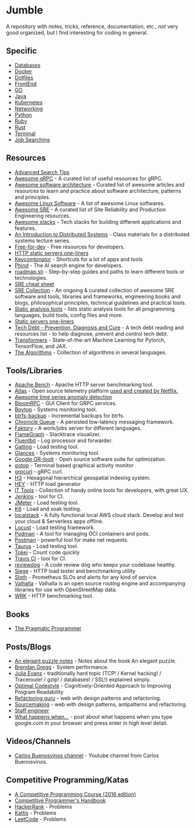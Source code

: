# Jumble

A repository with notes, tricks, reference, documentation, etc., not very good organized, but I find interesting for coding in general.

## Specific

- [Databases](/databases/databases.md)
- [Docker](/docker/docker.md)
- [Dotfiles](/dotfiles/dotfiles.md)
- [FrontEnd](/front/front.md)
- [GO](go/go.md)
- [Java](/java/java.md)
- [Kubernetes](/k8s/k8s.md)
- [Networking](/network/network.md)
- [Python](/python/python.md)
- [Ruby](/ruby/ruby.md)
- [Rust](/rust/rust.md)
- [Terminal](/terminal/terminal.md)
- [Job Searching](/job/job.md)

## Resources

- [Advanced Search Tips](https://gist.github.com/dohsimpson/f6b495b7fcfbb80f60021a1359d8121a)
- [Awesome gRPC](https://github.com/grpc-ecosystem/awesome-grpc) - A curated list of useful resources for gRPC.
- [Awesome software architecture](https://mehdihadeli.github.io/awesome-software-architecture/) - Curated list of awesome articles and resources to learn and practice about software architecture, patterns and principles.
- [Awesome Linux Software](https://github.com/luong-komorebi/Awesome-Linux-Software) -  A list of awesome Linux softwares.
- [Awesome SRE](https://github.com/dastergon/awesome-sre) - A curated list of Site Reliability and Production Engineering resources.
- [Awesome stacks](https://github.com/stackshareio/awesome-stacks) - Tech stacks for building different applications and features.
- [An Introduction to Distributed Systems](https://github.com/aphyr/distsys-class) - Class materials for a distributed systems lecture series.
- [Free-for-dev](https://free-for.dev/#/) - Free resources for developers.
- [HTTP static servers one-liners](https://gist.github.com/willurd/5720255)
- [Keycombinator](https://keycombiner.com/collections/) - Shortcuts for a lot of apps and tools
- [Phind](https://www.phind.com/) - The AI search engine for developers.
- [roadmap.sh](https://roadmap.sh/roadmaps) - Step-by-step guides and paths to learn different tools or technologies.
- [SRE cheat sheet](https://github.com/shibumi/SRE-cheat-sheet)
- [SRE Collection](https://github.com/exajobs/sre-collection) - An ongoing & curated collection of awesome SRE software and tools, libraries and frameworks, engineering books and blogs, philosophical principles, technical guidelines and practical tools.
- [Static analysis tools](https://github.com/analysis-tools-dev/static-analysis) - lists static analysis tools for all programming languages, build tools, config files and more.
- [Static servers one-liners](https://gist.github.com/willurd/5720255)
- [Tech Debt - Prevention, Diagnosis and Cure](https://github.com/Hiberly/tech-debt-reading-list) - A tech debt reading and resources list - to help diagnose, prevent and control tech debt.
- [Transformers](https://github.com/huggingface/transformers) - State-of-the-art Machine Learning for Pytorch, TensorFlow, and JAX.
- [The Algorithms](https://the-algorithms.com/) - Collection of algorithms in several languages.

## Tools/Libraries

- [Apache Bench](https://httpd.apache.org/docs/2.4/programs/ab.html) - Apache HTTP server benchmarking tool.
- [Atlas](https://github.com/Netflix/Atlas) - Open source telemetry platform [used and created by Netflix.](https://netflixtechblog.com/introducing-atlas-netflixs-primary-telemetry-platform-bd31f4d8ed9a)
- [Awesome time series anomaly detection](https://github.com/rob-med/awesome-TS-anomaly-detection)
- [BloomRPC](https://github.com/uw-labs/bloomrpc) - GUI Client for GRPC services.
- [Bpytop](https://github.com/aristocratos/bpytop) - Systems monitoring tool.
- [btrfs-backup](https://github.com/bob1de/btrfs-backup) - Incremental backups for btrfs.
- [Chronicle Queue](https://github.com/OpenHFT/Chronicle-Queue) - A persisted low-latency messaging framework.
- [Faktory](https://github.com/contribsys/faktory) - A work/jobs server for different languages.
- [FlameGraph](https://github.com/brendangregg/FlameGraph) - Stacktrace visualizer.
- [Fluentbit](https://fluentbit.io/) - Log processor and forwarder.
- [Gatling](https://gatling.io/) - Load testing tool.
- [Glances](https://nicolargo.github.io/glances/) - Systems monitoring tool.
- [Google OR-toolt](https://developers.google.com/optimization) - Open source software suite for optimization.
- [gotop](https://github.com/xxxserxxx/gotop) - Terminal based graphical activity monitor
- [grpcurl](https://github.com/fullstorydev/grpcurl) - gRPC curl.
- [H3](https://h3geo.org/) - Hexagonal hierarchical geospatial indexing system.
- [HEY](https://github.com/rakyll/hey) - HTTP load generator
- [IT Tools](https://it-tools.tech/) - Collection of handy online tools for developers, with great UX.
- [Jenkins](https://www.jenkins.io/) - tool for CI.
- [JMeter](https://jmeter.apache.org/) - Load testing tool.
- [K6](https://k6.io/) - Load and soak testing.
- [localstack](https://github.com/localstack/localstack) - A fully functional local AWS cloud stack. Develop and test your cloud & Serverless apps offline.
- [Locust](https://locust.io/) - Load testing framework.
- [Podman](https://github.com/containers/podman) - A tool for managing OCI containers and pods.
- [Postman](https://www.postman.com/) - powerful tool for make net requests.
- [Taurus](https://gettaurus.org/) - Load testing tool.
- [Tokei](https://github.com/XAMPPRocky/tokei) - Count code quickly
- [Travis CI](https://travis-ci.org/) - tool for CI.
- [reviewdog](https://github.com/reviewdog/reviewdog) - A code review dog who keeps your codebase healthy.
- [Siege](https://github.com/JoeDog/siege) - HTTP load tester and benchmarking utility
- [Sloth](https://github.com/slok/sloth) - Prometheus SLOs and alerts for any kind of service.
- [Valhalla](https://github.com/valhalla/valhalla) - Valhalla is an open source routing engine and accompanying libraries for use with OpenStreetMap data.
- [WRK](https://github.com/wg/wrk) - HTTP benchmarking tool.

## Books

- [The Pragmatic Programmer](https://ricardogeek.com/docs/r_pragmatic_programmer.pdf)

## Posts/Blogs

- [An elegant puzzle notes](https://github.com/mgp/book-notes/blob/master/an-elegant-puzzle.markdown) - Notes about the book An elegant puzzle.
- [Brendan Gregg](https://www.brendangregg.com/) - System performance.
- [Julia Evans](https://jvns.ca/) - traditionally hard topic (TCP! / Kernel hacking! / Traceroute! / gzip! / databases! / SSL!) explained simply.
- [Optimal Codestyle](https://optimal-codestyle.github.io/) - Cognitively-Oriented Approach to Improving Program Readability
- [Refactoring guru](https://refactoring.guru/) - web with design patterns and refactoring.
- [Sourcemaking](https://sourcemaking.com/) - web with design patterns, antipatterns and refactoring.
- [Staff engineer](https://staffeng.com/)
- [What happens when...](https://github.com/alex/what-happens-when) - post about what happens when you type google.com in your browser and press enter in high level detail.

## Videos/Channels

- [Carlos Buenosvinos channel](https://www.youtube.com/user/carlosbuenosvinos/videos) - Youtube channel from Carlos Buenosvinos.

## Competitive Programming/Katas

- [A Competitive Programming Course (2016 edition)](https://algo.is/t-414-aflv-competitive-programming-course-2016/)
- [Competitive Programmer's Handbook](https://cses.fi/book/book.pdf)
- [HackerRank](https://www.hackerrank.com/) - Problems
- [Kattis](https://open.kattis.com/) - Problems
- [LeetCode](https://leetcode.com/) - Problems
